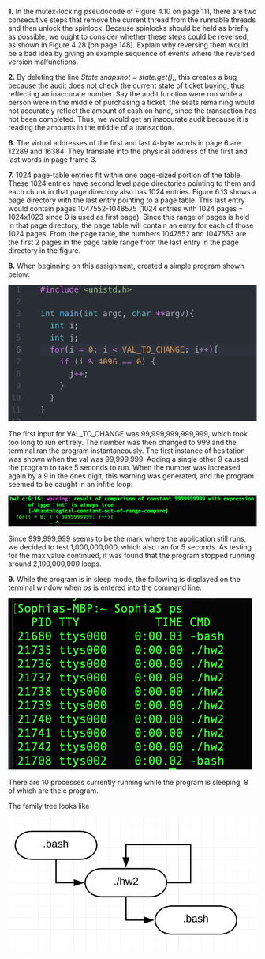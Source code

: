 **1.**
In the mutex-locking pseudocode of Figure 4.10 on page 111, there are two consecutive steps that remove the current thread from the runnable threads and then unlock the spinlock. Because spinlocks should be held as briefly as possible, we ought to consider whether these steps could be reversed, as shown in Figure 4.28 [on page 148]. Explain why reversing them would be a bad idea by giving an example sequence of events where the reversed version malfunctions.


**2.**
By deleting the line *State snapshot = state.get();*, this creates a bug because the audit does not check the current state of ticket buying, thus reflecting an inaccurate number. Say the audit function were run while a person were in the middle of purchasing a ticket, the seats remaining would not accurately reflect the amount of cash on hand, since the transaction has not been completed. Thus, we would get an inaccurate audit because it is reading the amounts in the middle of a transaction.

**6.**
The virtual addresses of the first and last 4-byte words in page 6 are 12289 and 16384. They translate into the physical address of the first and last words in page frame 3. 

**7.**
1024 page-table entries fit within one page-sized portion of the table. These 1024 entries have second level page directories pointing to them and each chunk in that page directory also has 1024 entries. Figure 6.13 shows a page directory with the last entry pointing to a page table. This last entry would contain pages 1047552-1048575 (1024 entries with 1024 pages = 1024x1023 since 0 is used as first page). Since this range of pages is held in that page directory, the page table will contain an entry for each of those 1024 pages. From the page table, the numbers 1047552 and 1047553 are the first 2 pages in the page table range from the last entry in the page directory in the figure. 

**8.**
When beginning on this assignment, created a simple program shown below:

![alt text](https://github.com/stprochnow64/CMSI-387-work/blob/master/Homework%202/Screen%20Shot%202019-03-05%20at%206.48.14%20PM.png)

The first input for VAL_TO_CHANGE was 99,999,999,999,999, which took too long to run entirely. The number was then changed to 999 and the terminal ran the program instantaneously. The first instance of hesitation was shown when the val was 99,999,999. Adding a single other 9 caused the program to take 5 seconds to run. When the number was increased again by a 9 in the ones digit, this warning was generated, and the program seemed to be caught in an infitie loop:

![alt text](https://github.com/stprochnow64/CMSI-387-work/blob/master/Homework%202/Screen%20Shot%202019-03-05%20at%206.51.34%20PM.png)

Since 999,999,999 seems to be the mark where the application still runs, we decided to test 1,000,000,000, which also ran for 5 seconds. As testing for the max value continued, it was found that the program stopped running around 2,100,000,000 loops.

**9.**
While the program is in sleep mode, the following is displayed on the terminal window when *ps* is entered into the command line: 

![alt text](https://github.com/stprochnow64/CMSI-387-work/blob/master/Homework%202/Screen%20Shot%202019-03-04%20at%2010.40.26%20PM.png)

There are 10 processes currently running while the program is sleeping, 8 of which are the c program. 

The family tree looks like

![alt text](https://github.com/stprochnow64/CMSI-387-work/blob/master/Homework%202/Screen%20Shot%202019-03-07%20at%2011.47.31%20AM.png)
